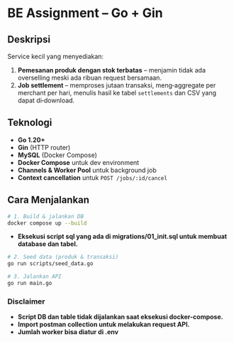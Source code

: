 # BE Assignment – Go + Gin

## Deskripsi
Service kecil yang menyediakan:
1. **Pemesanan produk dengan stok terbatas** – menjamin tidak ada overselling meski ada ribuan request bersamaan.
2. **Job settlement** – memproses jutaan transaksi, meng‑aggregate per merchant per hari, menulis hasil ke tabel `settlements` dan CSV yang dapat di‑download.

## Teknologi
- **Go 1.20+**
- **Gin** (HTTP router)
- **MySQL** (Docker Compose)
- **Docker Compose** untuk dev environment
- **Channels & Worker Pool** untuk background job
- **Context cancellation** untuk `POST /jobs/:id/cancel`

## Cara Menjalankan
```bash
# 1. Build & jalankan DB
docker compose up --build
```
- **Eksekusi script sql yang ada di migrations/01_init.sql untuk membuat database dan tabel.**

``` bash
# 2. Seed data (produk & transaksi)
go run scripts/seed_data.go

# 3. Jalankan API
go run main.go
```

### Disclaimer
- **Script DB dan table tidak dijalankan saat eksekusi docker-compose.**
- **Import postman collection untuk melakukan request API.**
- **Jumlah worker bisa diatur di .env**